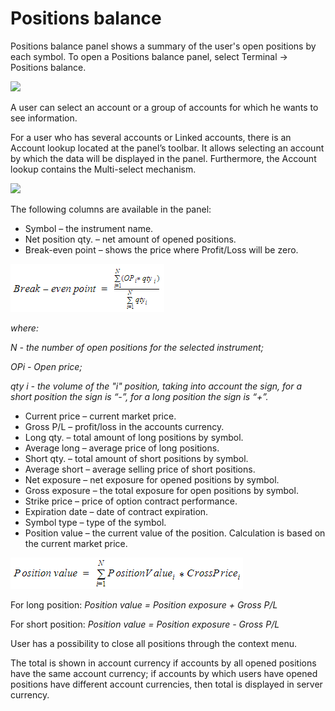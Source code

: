 # Positions balance

Positions balance panel shows a summary of the user's open positions by each symbol. To open a Positions balance panel, select Terminal -&gt; Positions balance.

![](https://lh3.googleusercontent.com/rq10TuwrGGbDjgJblmM-CobdcW6e0VTh4PsH5Au-3LW0xCyOAQ8zVVn9pKgBmn1nwztgkawo9U_9EYo2zQQNpv-el9B9AjGUCM7MDQyzL-Qz9lNefE78Luixq2gW8YIQilo514AM)

A user can select an account or a group of accounts for which he wants to see information.

For a user who has several accounts or Linked accounts, there is an Account lookup located at the panel’s toolbar. It allows selecting an account by which the data will be displayed in the panel. Furthermore, the Account lookup contains the Multi-select mechanism.

![](https://lh5.googleusercontent.com/of0ZNzlBp75pa0GUpg8kRqsJdjbdXCW3dxPHZ4KTSZNvVjeTnxG4jPeLxACLrmE6cWw43VOnPcjxRXR8OTOZp3bGIMboJBsxq_2h2fm0LFC4yPdOIT_rjOcniA5NXfJIVofS1sTh)

The following columns are available in the panel:

* Symbol – the instrument name.
* Net position qty. – net amount of opened positions.
* Break-even point – shows the price where Profit/Loss will be zero.

![](../../.gitbook/assets/22%20%282%29.png)

_where:_

_N - the number of open positions for the selected instrument;_

_OPi - Open price;_

_qty i - the volume of the "i" position, taking into account the sign, for a short position the sign is “-”, for a long position the sign is “+”._

* Current price – current market price.
* Gross P/L – profit/loss in the accounts currency.
* Long qty. – total amount of long positions by symbol.
* Average long – average price of long positions.
* Short qty. – total amount of short positions by symbol.
* Average short – average selling price of short positions.
* Net exposure – net exposure for opened positions by symbol.
* Gross exposure – the total exposure for open positions by symbol.
* Strike price – price of option contract performance.
* Expiration date – date of contract expiration.
* Symbol type – type of the symbol.
* Position value – the current value of the position. Calculation is based on the current market price.

![](../../.gitbook/assets/screenshot_2%20%2815%29.png)

For long position: _Position value = Position exposure + Gross P/L_

For short position: _Position value = Position exposure - Gross P/L_

User has a possibility to close all positions through the context menu.

The total is shown in account currency if accounts by all opened positions have the same account currency; if accounts by which users have opened positions have different account currencies, then total is displayed in server currency.  


